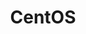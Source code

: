 ---
title: CentOS
linktitle: CentOS
weight: 2
description: >
  Learn how to install and configure CentOS linux
---